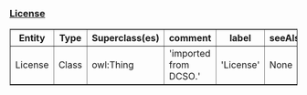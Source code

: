 ## <h3><a href="https://w3id.org/dcso/ns/core#License">License</a></h3><table border="1" class="dataframe">
  <thead>
    <tr style="text-align: center;">
      <th>Entity</th>
      <th>Type</th>
      <th>Superclass(es)</th>
      <th>comment</th>
      <th>label</th>
      <th>seeAlso</th>
    </tr>
  </thead>
  <tbody>
    <tr>
      <td>License</td>
      <td>Class</td>
      <td>owl:Thing</td>
      <td>'imported from DCSO.'</td>
      <td>'License'</td>
      <td>None</td>
    </tr>
  </tbody>
</table>